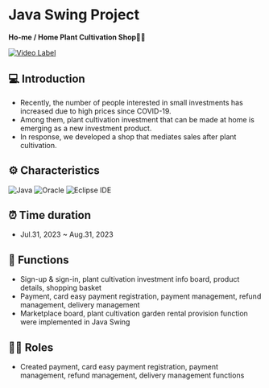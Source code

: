 # Java Swing Project
**Ho-me / Home Plant Cultivation Shop👩‍🌾**

[![Video Label](http://img.youtube.com/vi/d-W_qEYYTWM/0.jpg)](https://youtu.be/d-W_qEYYTWM)

## 💻 Introduction
* Recently, the number of people interested in small investments has increased due to high prices since COVID-19.
* Among them, plant cultivation investment that can be made at home is emerging as a new investment product.
* In response, we developed a shop that mediates sales after plant cultivation.

## ⚙️ Characteristics
![Java](https://img.shields.io/badge/Java-007396.svg?&style=for-the-badge&logo=Java&logoColor=white)
![Oracle](https://img.shields.io/badge/Oracle-F80000.svg?&style=for-the-badge&logo=Java&logoColor=white)
![Eclipse IDE](https://img.shields.io/badge/Eclipse%20IDE-2C2255.svg?&style=for-the-badge&logo=Eclipse%20IDE&logoColor=white)

## ⏰ Time duration
* Jul.31, 2023 ~ Aug.31, 2023

## 📌 Functions
* Sign-up & sign-in, plant cultivation investment info board, product details, shopping basket
* Payment, card easy payment registration, payment management, refund management, delivery management
* Marketplace board, plant cultivation garden rental provision function were implemented in Java Swing

## 👩‍💻 Roles
* Created payment, card easy payment registration, payment management, refund management, delivery management functions
